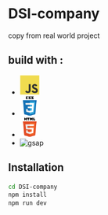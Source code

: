 # DSI-company

copy from real world project

## build with :

- <img src="https://raw.githubusercontent.com/devicons/devicon/master/icons/javascript/javascript-original.svg" alt="javascript" width="40" height="40" style="max-width:100%;"> 
- <img src="https://raw.githubusercontent.com/devicons/devicon/master/icons/css3/css3-original-wordmark.svg" alt="css3" width="40" height="40" style="max-width:100%;">
- <img src="https://raw.githubusercontent.com/devicons/devicon/master/icons/html5/html5-original-wordmark.svg" alt="html5" width="40" height="40" style="max-width:100%;">
- <img src="https://raw.githubusercontent.com/devicons/devicon/master/icons/gsap/gsap-original-wordmark.svg" alt="gsap" width="40" height="40" style="max-width:100%;">

## Installation

```bash
cd DSI-company
npm install
npm run dev
